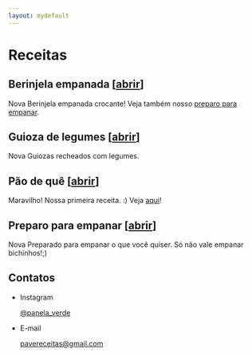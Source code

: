 ```yaml
---
layout: mydefault
---
```

# Receitas

## Berinjela empanada [[abrir](./receitas/berinjela_empanada.md)] 

<span class="badge badge-primary">Nova</span> Berinjela empanada crocante! Veja também nosso [preparo para empanar](./receitas/preparo_para_empanar.md). 

## Guioza de legumes [[abrir](./receitas/guioza_de_legumes.md)]

<span class="badge badge-primary">Nova</span>  Guiozas recheados com legumes.

## Pão de quê [[abrir](./receitas/pao_de_que.md)]

<span class="badge badge-warning">Maravilho!</span> Nossa primeira receita. :)
Veja [aqui](/receitas/pao_de_que.md)!

## Preparo para empanar [[abrir](./receitas/preparo_para_empanar.md)]

<span class="badge badge-primary">Nova</span>  Preparado para empanar o que você quiser. Só não vale empanar bichinhos!;)

## Contatos

* Instagram

  [@panela_verde](https://www.instagram.com/panela_verde/)

* E-mail

  [pavereceitas@gmail.com](mailto:pavereceitas@gmail.com)
